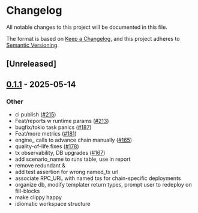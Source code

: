 # Changelog

All notable changes to this project will be documented in this file.

The format is based on [Keep a Changelog](https://keepachangelog.com/en/1.0.0/),
and this project adheres to [Semantic Versioning](https://semver.org/spec/v2.0.0.html).

## [Unreleased]

## [0.1.1](https://github.com/flashbots/contender/releases/tag/contender_sqlite-v0.1.1) - 2025-05-14

### Other

- ci publish ([#215](https://github.com/flashbots/contender/pull/215))
- Feat/reports w runtime params ([#213](https://github.com/flashbots/contender/pull/213))
- bugfix/tokio task panics ([#187](https://github.com/flashbots/contender/pull/187))
- Feat/more metrics ([#181](https://github.com/flashbots/contender/pull/181))
- engine_ calls to advance chain manually ([#165](https://github.com/flashbots/contender/pull/165))
- quality-of-life fixes ([#178](https://github.com/flashbots/contender/pull/178))
- tx observability, DB upgrades ([#167](https://github.com/flashbots/contender/pull/167))
- add scenario_name to runs table, use in report
- remove redundant &
- add test assertion for wrong named_tx url
- associate RPC_URL with named txs for chain-specific deployments
- organize db, modify templater return types, prompt user to redeploy on fill-blocks
- make clippy happy
- idiomatic workspace structure

